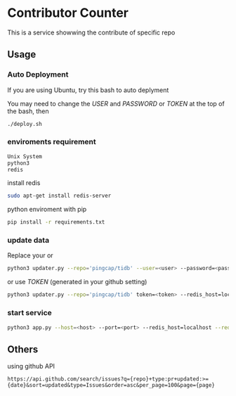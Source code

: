 # Contributor Counter
This is a service showwing the contribute of specific repo

## Usage

### Auto Deployment
If you are using Ubuntu, try this bash to auto deplyment

You may need to change the *USER* and *PASSWORD* or *TOKEN* at the top of the bash, then
```bash
./deploy.sh
```

### enviroments requirement
```bash
Unix System
python3
redis
```

install redis
```bash
sudo apt-get install redis-server
```

python enviroment with pip
```bash
pip install -r requirements.txt
```

### update data
Replace your <user> <password> or <token>

```bash
python3 updater.py --repo='pingcap/tidb' --user=<user> --password=<password> --redis_host=localhost --redis_port=6379 --redis_db=0
```
or use *TOKEN* (generated in your github setting)
```bash
python3 updater.py --repo='pingcap/tidb' token=<token> --redis_host=localhost --redis_port=6379 --redis_db=0
```

### start service
```bash
python3 app.py --host=<host> --port=<port> --redis_host=localhost --redis_port=6379 --redis_db=0
```


## Others
using github API
```url
https://api.github.com/search/issues?q={repo}+type:pr+updated:>={date}&sort=updated&type=Issues&order=asc&per_page=100&page={page}
```

